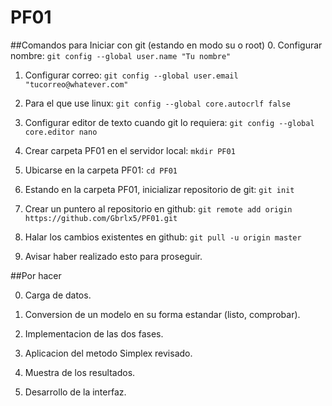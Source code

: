 PF01
====

##Comandos para Iniciar con git (estando en modo su o root)
0. Configurar nombre: `git config --global user.name "Tu nombre"`

1. Configurar correo: `git config --global user.email "tucorreo@whatever.com"`

2. Para el que use linux: `git config --global core.autocrlf false`

3. Configurar editor de texto cuando git lo requiera:  `git config --global core.editor nano`

4. Crear carpeta PF01 en el servidor local: `mkdir PF01`

5. Ubicarse en la carpeta PF01: `cd PF01`

5. Estando en la carpeta PF01, inicializar repositorio de git: `git init`

6. Crear un puntero al repositorio en github: `git remote add origin https://github.com/Gbrlx5/PF01.git`

7. Halar los cambios existentes en github: `git pull -u origin master`

8. Avisar haber realizado esto para proseguir.

##Por hacer

0. Carga de datos.

1. Conversion de un modelo en su forma estandar (listo, comprobar).

2. Implementacion de las dos fases.

3. Aplicacion del metodo Simplex revisado.

4. Muestra de los resultados.

5. Desarrollo de la interfaz.
